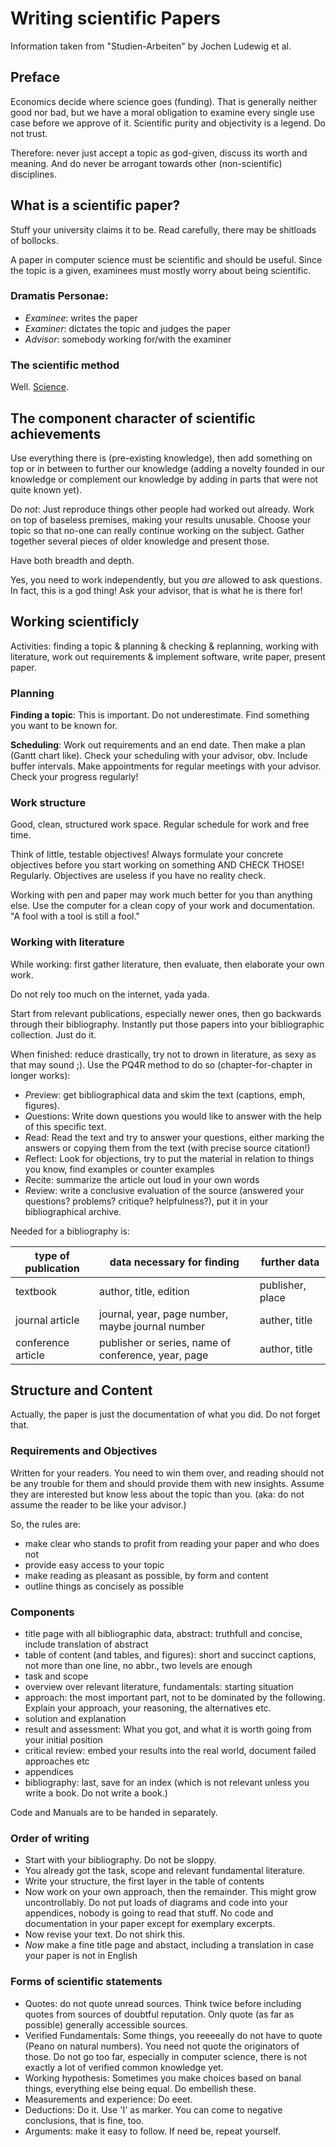 # Writing scientific Papers

Information taken from "Studien-Arbeiten" by Jochen Ludewig et al.

## Preface

Economics decide where science goes (funding). That is generally neither good nor bad, but we have a moral obligation to examine every single use case before we approve of it. Scientific purity and objectivity is a legend. Do not trust.

Therefore: never just accept a topic as god-given, discuss its worth and meaning. And do never be arrogant towards other (non-scientific) disciplines.


## What is a scientific paper?

Stuff your university claims it to be. Read carefully, there may be shitloads of bollocks.

A paper in computer science must be scientific and should be useful. Since the topic is a given, examinees must mostly worry about being scientific.

### Dramatis Personae:

* *Examinee*: writes the paper
* *Examiner*: dictates the topic and judges the paper
* *Advisor*: somebody working for/with the examiner

### The scientific method

Well. [Science](http://hpmor.com).

## The component character of scientific achievements

Use everything there is (pre-existing knowledge), then add something on top or in between to further our knowledge (adding a novelty founded in our knowledge or complement our knowledge by adding in parts that were not quite known yet).

Do *not*: Just reproduce things other people had worked out already. Work on top of baseless premises, making your results unusable. Choose your topic so that no-one can really continue working on the subject. Gather together several pieces of older knowledge and present those. 

Have both breadth and depth.

Yes, you need to work independently, but you *are* allowed to ask questions. In fact, this is a god thing! Ask your advisor, that is what he is there for!


## Working scientificly

Activities: finding a topic & planning & checking & replanning, working with literature, work out requirements & implement software, write paper, present paper.

### Planning

**Finding a topic**: This is important. Do not underestimate. Find something you want to be known for. 

**Scheduling**: Work out requirements and an end date. Then make a plan (Gantt chart like). Check your scheduling with your advisor, obv. Include buffer intervals. Make appointments for regular meetings with your advisor. Check your progress regularly!

### Work structure

Good, clean, structured work space. Regular schedule for work and free time. 

Think of little, testable objectives! Always formulate your concrete objectives before you start working on something AND CHECK THOSE! Regularly. Objectives are useless if you have no reality check.

Working with pen and paper may work much better for you than anything else. Use the computer for a clean copy of your work and documentation. "A fool with a tool is still a fool."

### Working with literature

While working: first gather literature, then evaluate, then elaborate your own work. 

Do not rely too much on the internet, yada yada.

Start from relevant publications, especially newer ones, then go backwards through their bibliography. Instantly put those papers into your bibliographic collection. Just do it.

When finished: reduce drastically, try not to drown in literature, as sexy as that may sound ;). Use the PQ4R method to do so (chapter-for-chapter in longer works):
* *P*review: get bibliographical data and skim the text (captions, emph, figures).
* *Q*uestions: Write down questions you would like to answer with the help of this specific text.
* *R*ead: Read the text and try to answer your questions, either marking the answers or copying them from the text (with precise source citation!)
* *R*eflect: Look for objections, try to put the material in relation to things you know, find examples or counter examples
* *R*ecite: summarize the article out loud in your own words
* *R*eview: write a conclusive evaluation of the source (answered your questions? problems? critique? helpfulness?), put it in your bibliographical archive.

Needed for a bibliography is: 

type of publication | data necessary for finding | further data
--------------------|----------------------------|--------------
textbook            | author, title, edition     | publisher, place
journal article     | journal, year, page number, maybe journal number | auther, title
conference article  | publisher or series, name of conference, year, page | author, title


## Structure and Content

Actually, the paper is just the documentation of what you did. Do not forget that.

### Requirements and Objectives

Written for your readers. You need to win them over, and reading should not be any trouble for them and should provide them with new insights. Assume they are interested but know less about the topic than you. (aka: do not assume the reader to be like your advisor.)

So, the rules are:
* make clear who stands to profit from reading your paper and who does not
* provide easy access to your topic
* make reading as pleasant as possible, by form and content
* outline things as concisely as possible

### Components

* title page with all bibliographic data, abstract: truthfull and concise, include translation of abstract
* table of content (and tables, and figures): short and succinct captions, not more than one line, no abbr., two levels are enough
* task and scope
* overview over relevant literature, fundamentals: starting situation 
* approach: the most important part, not to be dominated by the following. Explain your approach, your reasoning, the alternatives etc.
* solution and explanation
* result and assessment: What you got, and what it is worth going from your initial position
* critical review: embed your results into the real world, document failed approaches etc
* appendices
* bibliography: last, save for an index (which is not relevant unless you write a book. Do not write a book.)

Code and Manuals are to be handed in separately.

### Order of writing

* Start with your bibliography. Do not be sloppy.
* You already got the task, scope and relevant fundamental literature. 
* Write your structure, the first layer in the table of contents
* Now work on your own approach, then the remainder. This might grow uncontrollably. Do not put loads of diagrams and code into your appendices, nobody is going to read that stuff. No code and documentation in your paper except for exemplary excerpts.
* Now revise your text. Do not shirk this.
* *Now* make a fine title page and abstact, including a translation in case your paper is not in English

### Forms of scientific statements

* Quotes: do not quote unread sources. Think twice before including quotes from sources of doubtful reputation. Only quote (as far as possible) generally accessible sources.
* Verified Fundamentals: Some things, you reeeeally do not have to quote (Peano on natural numbers). You need not quote the originators of those. Do not go too far, especially in computer science, there is not exactly a lot of verified common knowledge yet.
* Working hypothesis: Sometimes you make choices based on banal things, everything else being equal. Do embellish these.
* Measurements and experience: Do eeet.
* Deductions: Do it. Use 'I' as marker. You can come to negative conclusions, that is fine, too. 
* Arguments: make it easy to follow. If need be, repeat yourself.


